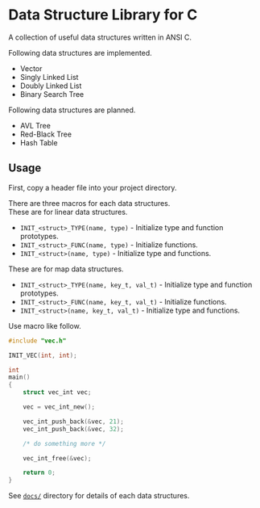 Data Structure Library for C
============================

A collection of useful data structures written in ANSI C.  

Following data structures are implemented.
* Vector
* Singly Linked List
* Doubly Linked List
* Binary Search Tree

Following data structures are planned.
* AVL Tree
* Red-Black Tree
* Hash Table

Usage
-----

First, copy a header file into your project directory.

There are three macros for each data structures.  
These are for linear data structures.
* `INIT_<struct>_TYPE(name, type)` - Initialize type and function prototypes.
* `INIT_<struct>_FUNC(name, type)` - Initialize functions.
* `INIT_<struct>(name, type)` - Initialize type and functions.

These are for map data structures.
* `INIT_<struct>_TYPE(name, key_t, val_t)` - Initialize type and function prototypes.
* `INIT_<struct>_FUNC(name, key_t, val_t)` - Initialize functions.
* `INIT_<struct>(name, key_t, val_t)` - Initialize type and functions.

Use macro like follow.

```c
#include "vec.h"

INIT_VEC(int, int);

int
main()
{
	struct vec_int vec;

	vec = vec_int_new();

	vec_int_push_back(&vec, 21);
	vec_int_push_back(&vec, 32);

	/* do something more */

	vec_int_free(&vec);

	return 0;
}
```

See [`docs/`](docs/) directory for details of each data structures.
